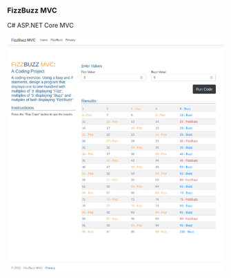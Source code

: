 ### FizzBuzz MVC
C# ASP.NET Core MVC

![Alt](https://github.com/Hamberfim/FizzBuzzMVC/blob/main/screenshot.png "Screen Shot")
